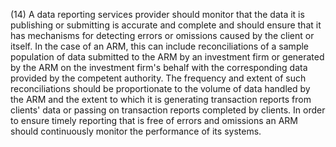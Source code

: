 (14) A data reporting services provider should monitor that the data it is publishing or submitting is accurate and complete and should ensure that it has mechanisms for detecting errors or omissions caused by the client or itself. In the case of an ARM, this can include reconciliations of a sample population of data submitted to the ARM by an investment firm or generated by the ARM on the investment firm's behalf with the corresponding data provided by the competent authority. The frequency and extent of such reconciliations should be proportionate to the volume of data handled by the ARM and the extent to which it is generating transaction reports from clients' data or passing on transaction reports completed by clients. In order to ensure timely reporting that is free of errors and omissions an ARM should continuously monitor the performance of its systems.